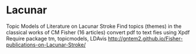 # Lacunar
Topic Models of Literature on Lacunar Stroke
Find topics (themes) in the classical works of CM Fisher (16 articles)
convert pdf to text fies using Xpdf
Require package tm, topicmodels, LDAvis
http://gntem2.github.io/Fisher-publications-on-Lacunar-Stroke/
